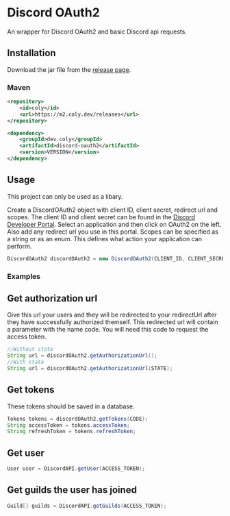 # Discord OAuth2
An wrapper for Discord OAuth2 and basic Discord api requests.

## Installation
Download the jar file from the [release page](https://github.com/ColyTeam/discord-oauth2/releases/latest).

### Maven
```xml
<repository>
    <id>coly</id>
    <url>https://m2.coly.dev/releases</url>
</repository>

<dependency>
    <groupId>dev.coly</groupId>
    <artifactId>discord-oauth2</artifactId>
    <version>VERSION</version>
</dependency>
````
## Usage
This project can only be used as a libary.

Create a DiscordOAuth2 object with client ID, client secret, redirect url and scopes. The client ID and client secret can be found in the [Discord Developer Portal](https://discord.com/developers/applications). Select an application and then click on OAuth2 on the left. Also add any redirect url you use in this portal.
Scopes can be specified as a string or as an enum. This defines what action your application can perform.

```JAVA
DiscordOAuth2 discordOAuth2 = new DiscordOAuth2(CLIENT_ID, CLIENT_SECRET, REDIRECT_URL, SCOPES...);
```

### Examples
## Get authorization url
Give this url your users and they will be redirected to your redirectUrl after they have successfully authorized themself. This redirected url will contain a parameter with the name code. You will need this code to request the access token.

```JAVA
//Without state
String url = discordOAuth2.getAuthorizationUrl();
//With state
String url = discordOAuth2.getAuthorizationUrl(STATE);
```

## Get tokens
These tokens should be saved in a database.
```JAVA
Tokens tokens = discordOAuth2.getTokens(CODE);
String accessToken = tokens.accessToken;
String refreshToken = tokens.refreshToken;
```

## Get user
```JAVA
User user = DiscordAPI.getUser(ACCESS_TOKEN);
```

## Get guilds the user has joined
```JAVA
Guild[] guilds = DiscordAPI.getGuilds(ACCESS_TOKEN);
```

